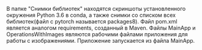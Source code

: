  В папке "Снимки библиотек" находятся скриншоты установленного окружения Python 3.6 в conda, а также снимки со списком всех библиотек(файл с pytorch называется packages8).
Файл pom.xml является аналогом requirements, созданный в Maven.
Файлы MainApp и OperationsWithImages являются рабочими файлами приложения для работы с изображениями. Приложение запускается из файла MainApp.
